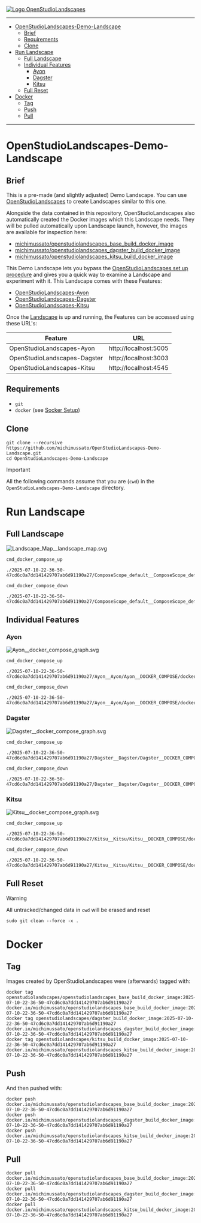 [![ Logo OpenStudioLandscapes ](https://github.com/michimussato/OpenStudioLandscapes/raw/main/media/images/logo128.png)](https://github.com/michimussato/OpenStudioLandscapes)

---

<!-- TOC -->
* [OpenStudioLandscapes-Demo-Landscape](#openstudiolandscapes-demo-landscape)
  * [Brief](#brief)
  * [Requirements](#requirements)
  * [Clone](#clone)
* [Run Landscape](#run-landscape)
  * [Full Landscape](#full-landscape)
  * [Individual Features](#individual-features)
    * [Ayon](#ayon)
    * [Dagster](#dagster)
    * [Kitsu](#kitsu)
  * [Full Reset](#full-reset)
* [Docker](#docker)
  * [Tag](#tag)
  * [Push](#push)
  * [Pull](#pull)
<!-- TOC -->

---

# OpenStudioLandscapes-Demo-Landscape

## Brief

This is a pre-made (and slightly adjusted) Demo Landscape. You can use 
[OpenStudioLandscapes](https://github.com/michimussato/OpenStudioLandscapes)
to create Landscapes similar to this one.

Alongside the data contained in this repository, OpenStudioLandscapes
also automatically created the Docker images which this Landscape needs. 
They will be pulled automatically upon Landscape launch, however, the images are 
available for inspection here:
- [michimussato/openstudiolandscapes_base_build_docker_image](https://hub.docker.com/repository/docker/michimussato/openstudiolandscapes_base_build_docker_image)
- [michimussato/openstudiolandscapes_dagster_build_docker_image](https://hub.docker.com/repository/docker/michimussato/openstudiolandscapes_dagster_build_docker_image)
- [michimussato/openstudiolandscapes_kitsu_build_docker_image](https://hub.docker.com/repository/docker/michimussato/openstudiolandscapes_kitsu_build_docker_image)

This Demo Landscape lets you bypass the 
[OpenStudioLandscapes set up procedure](https://github.com/michimussato/OpenStudioLandscapes/blob/main/wiki/README.md#installation-methods)
and gives you a quick way to examine a Landscape and experiment with it. 
This Landscape comes with these
Features:
- [OpenStudioLandscapes-Ayon](https://github.com/michimussato/OpenStudioLandscapes-Ayon)
- [OpenStudioLandscapes-Dagster](https://github.com/michimussato/OpenStudioLandscapes-Dagster)
- [OpenStudioLandscapes-Kitsu](https://github.com/michimussato/OpenStudioLandscapes-Kitsu)

Once the [Landscape](#full-landscape) is up and running, the
Features can be accessed using these URL's:

| Feature                      | URL                   |
|------------------------------|-----------------------|
| OpenStudioLandscapes-Ayon    | http://localhost:5005 |
| OpenStudioLandscapes-Dagster | http://localhost:3003 |
| OpenStudioLandscapes-Kitsu   | http://localhost:4545 |


## Requirements

- `git`
- `docker` (see [Socker Setup](https://docs.docker.com/engine/install/))

## Clone

```shell
git clone --recursive https://github.com/michimussato/OpenStudioLandscapes-Demo-Landscape.git
cd OpenStudioLandscapes-Demo-Landscape
```

> [!IMPORTANT]
> All the following commands assume that you are (`cwd`) in the `OpenStudioLandscapes-Demo-Landscape` directory.

# Run Landscape

## Full Landscape

![Landscape_Map__landscape_map.svg](2025-07-10-22-36-50-47cd6c0a7dd141429707ab6d91190a27/Landscape_Map__Landscape_Map/Landscape_Map__landscape_map/Landscape_Map__landscape_map.svg)

`cmd_docker_compose_up`

```shell
./2025-07-10-22-36-50-47cd6c0a7dd141429707ab6d91190a27/ComposeScope_default__ComposeScope_default/ComposeScope_default__DOCKER_COMPOSE/docker_compose/docker_compose_up.sh
```

`cmd_docker_compose_down`

```shell
./2025-07-10-22-36-50-47cd6c0a7dd141429707ab6d91190a27/ComposeScope_default__ComposeScope_default/ComposeScope_default__DOCKER_COMPOSE/docker_compose/docker_compose_down.sh
```

## Individual Features

### Ayon

![Ayon__docker_compose_graph.svg](2025-07-10-22-36-50-47cd6c0a7dd141429707ab6d91190a27/Ayon__Ayon/Ayon__DOCKER_COMPOSE/docker_compose/Ayon__docker_compose_graph/Ayon__docker_compose_graph.svg)

`cmd_docker_compose_up`

```shell
./2025-07-10-22-36-50-47cd6c0a7dd141429707ab6d91190a27/Ayon__Ayon/Ayon__DOCKER_COMPOSE/docker_compose/docker_compose_up.sh
```

`cmd_docker_compose_down`

```shell
./2025-07-10-22-36-50-47cd6c0a7dd141429707ab6d91190a27/Ayon__Ayon/Ayon__DOCKER_COMPOSE/docker_compose/docker_compose_down.sh
```

### Dagster

![Dagster__docker_compose_graph.svg](2025-07-10-22-36-50-47cd6c0a7dd141429707ab6d91190a27/Dagster__Dagster/Dagster__DOCKER_COMPOSE/docker_compose/Dagster__docker_compose_graph/Dagster__docker_compose_graph.svg)

`cmd_docker_compose_up`

```shell
./2025-07-10-22-36-50-47cd6c0a7dd141429707ab6d91190a27/Dagster__Dagster/Dagster__DOCKER_COMPOSE/docker_compose/docker_compose_up.sh
```

`cmd_docker_compose_down`

```shell
./2025-07-10-22-36-50-47cd6c0a7dd141429707ab6d91190a27/Dagster__Dagster/Dagster__DOCKER_COMPOSE/docker_compose/docker_compose_down.sh
```

### Kitsu

![Kitsu__docker_compose_graph.svg](2025-07-10-22-36-50-47cd6c0a7dd141429707ab6d91190a27/Kitsu__Kitsu/Kitsu__DOCKER_COMPOSE/docker_compose/Kitsu__docker_compose_graph/Kitsu__docker_compose_graph.svg)

`cmd_docker_compose_up`

```shell
./2025-07-10-22-36-50-47cd6c0a7dd141429707ab6d91190a27/Kitsu__Kitsu/Kitsu__DOCKER_COMPOSE/docker_compose/docker_compose_up.sh
```

`cmd_docker_compose_down`

```shell
./2025-07-10-22-36-50-47cd6c0a7dd141429707ab6d91190a27/Kitsu__Kitsu/Kitsu__DOCKER_COMPOSE/docker_compose/docker_compose_down.sh
```

## Full Reset

> [!WARNING]
> All untracked/changed data in `cwd` will be erased and reset


```shell
sudo git clean --force -x .
```

# Docker

## Tag

Images created by OpenStudioLandscapes were (afterwards) tagged with:

```shell
docker tag openstudiolandscapes/openstudiolandscapes_base_build_docker_image:2025-07-10-22-36-50-47cd6c0a7dd141429707ab6d91190a27 docker.io/michimussato/openstudiolandscapes_base_build_docker_image:2025-07-10-22-36-50-47cd6c0a7dd141429707ab6d91190a27
docker tag openstudiolandscapes/dagster_build_docker_image:2025-07-10-22-36-50-47cd6c0a7dd141429707ab6d91190a27 docker.io/michimussato/openstudiolandscapes_dagster_build_docker_image:2025-07-10-22-36-50-47cd6c0a7dd141429707ab6d91190a27
docker tag openstudiolandscapes/kitsu_build_docker_image:2025-07-10-22-36-50-47cd6c0a7dd141429707ab6d91190a27 docker.io/michimussato/openstudiolandscapes_kitsu_build_docker_image:2025-07-10-22-36-50-47cd6c0a7dd141429707ab6d91190a27
```

## Push

And then pushed with:

```shell
docker push docker.io/michimussato/openstudiolandscapes_base_build_docker_image:2025-07-10-22-36-50-47cd6c0a7dd141429707ab6d91190a27
docker push docker.io/michimussato/openstudiolandscapes_dagster_build_docker_image:2025-07-10-22-36-50-47cd6c0a7dd141429707ab6d91190a27
docker push docker.io/michimussato/openstudiolandscapes_kitsu_build_docker_image:2025-07-10-22-36-50-47cd6c0a7dd141429707ab6d91190a27
```

## Pull

```shell
docker pull docker.io/michimussato/openstudiolandscapes_base_build_docker_image:2025-07-10-22-36-50-47cd6c0a7dd141429707ab6d91190a27
docker pull docker.io/michimussato/openstudiolandscapes_dagster_build_docker_image:2025-07-10-22-36-50-47cd6c0a7dd141429707ab6d91190a27
docker pull docker.io/michimussato/openstudiolandscapes_kitsu_build_docker_image:2025-07-10-22-36-50-47cd6c0a7dd141429707ab6d91190a27
```
